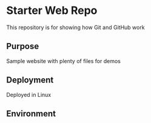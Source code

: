 # Starter Web Repo

This repository is for showing how Git and GitHub work

## Purpose

Sample website with plenty of files for demos

## Deployment

Deployed in Linux 

## Environment